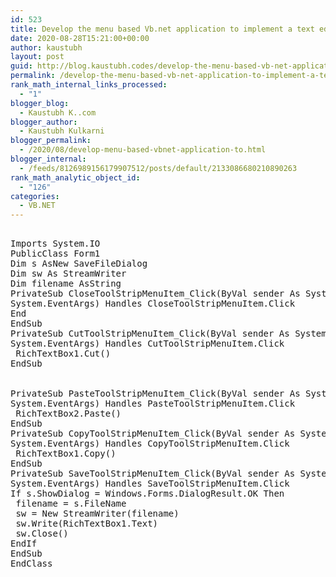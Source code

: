 ```yaml
---
id: 523
title: Develop the menu based Vb.net application to implement a text editor with cut, copy, paste, save, close operations.
date: 2020-08-28T15:21:00+00:00
author: kaustubh
layout: post
guid: http://blog.kaustubh.codes/develop-the-menu-based-vb-net-application-to-implement-a-text-editor-with-cut-copy-paste-save-close-operations/
permalink: /develop-the-menu-based-vb-net-application-to-implement-a-text-editor-with-cut-copy-paste-save-close-operations/
rank_math_internal_links_processed:
  - "1"
blogger_blog:
  - Kaustubh K..com
blogger_author:
  - Kaustubh Kulkarni
blogger_permalink:
  - /2020/08/develop-menu-based-vbnet-application-to.html
blogger_internal:
  - /feeds/8126989156179907512/posts/default/2133086680210890263
rank_math_analytic_object_id:
  - "126"
categories:
  - VB.NET
---
```

<pre><br />Imports System.IO<br />PublicClass Form1<br />Dim s AsNew SaveFileDialog<br />Dim sw As StreamWriter<br />Dim filename AsString<br />PrivateSub CloseToolStripMenuItem_Click(ByVal sender As System.Object, ByVal e As<br />System.EventArgs) Handles CloseToolStripMenuItem.Click<br />End<br />EndSub<br />PrivateSub CutToolStripMenuItem_Click(ByVal sender As System.Object, ByVal e As<br />System.EventArgs) Handles CutToolStripMenuItem.Click<br /> RichTextBox1.Cut()<br />EndSub<br /><br /><br />PrivateSub PasteToolStripMenuItem_Click(ByVal sender As System.Object, ByVal e As<br />System.EventArgs) Handles PasteToolStripMenuItem.Click<br /> RichTextBox2.Paste()<br />EndSub<br />PrivateSub CopyToolStripMenuItem_Click(ByVal sender As System.Object, ByVal e As<br />System.EventArgs) Handles CopyToolStripMenuItem.Click<br /> RichTextBox1.Copy()<br />EndSub<br />PrivateSub SaveToolStripMenuItem_Click(ByVal sender As System.Object, ByVal e As<br />System.EventArgs) Handles SaveToolStripMenuItem.Click<br />If s.ShowDialog = Windows.Forms.DialogResult.OK Then<br /> filename = s.FileName<br /> sw = New StreamWriter(filename)<br /> sw.Write(RichTextBox1.Text)<br /> sw.Close()<br />EndIf<br />EndSub<br />EndClass<br /></pre>